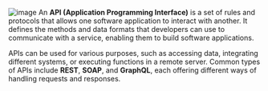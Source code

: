![image](https://github.com/user-attachments/assets/474359f3-d521-4fc8-9598-2593838a34e5)
An **API (Application Programming Interface)** is a set of rules and protocols that allows one software application to interact with another. It defines the methods and data formats that developers can use to communicate with a service, enabling them to build software applications. 

APIs can be used for various purposes, such as accessing data, integrating different systems, or executing functions in a remote server. Common types of APIs include **REST**, **SOAP**, and **GraphQL**, each offering different ways of handling requests and responses.
